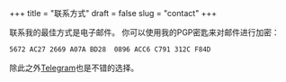 +++
title = "联系方式"
draft = false
slug = "contact"
+++

联系我的最佳方式是电子邮件。
你可以使用我的PGP密匙来对邮件进行加密：

```sh
5672 AC27 2669 A07A BD28  0896 ACC6 C791 312C F84D
```

除此之外[Telegram](https://telegram.me/shimmy1996)也是不错的选择。